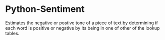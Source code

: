# Python-Sentiment
Estimates the negative or postive tone of a piece of text by determining if each word is positive or negative by its being in one of other of the lookup tables.
